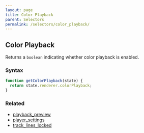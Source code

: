 ```yaml
---
layout: page
title: Color Playback
parent: Selectors
permalink: /selectors/color_playback/
---
```


## Color Playback

Returns a `boolean` indicating whether color playback is enabled.

### Syntax

```js
function getColorPlayback(state) {
  return state.renderer.colorPlayback;
}
```

### Related

- [playback_preview](./playback_preview.md)
- [player_settings](./player_settings.md)
- [track_lines_locked](./track_lines_locked.md)
